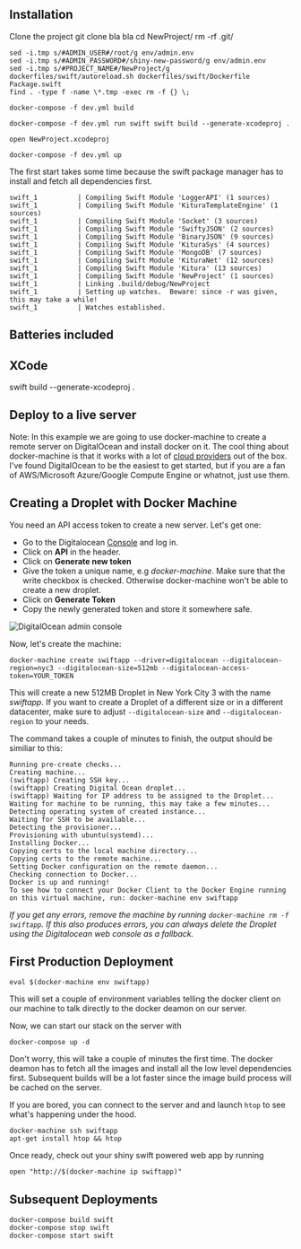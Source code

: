 ## Installation

Clone the project 
    git clone bla bla
    cd NewProject/
    rm -rf .git/
    
    sed -i.tmp s/#ADMIN_USER#/root/g env/admin.env
    sed -i.tmp s/#ADMIN_PASSWORD#/shiny-new-password/g env/admin.env
    sed -i.tmp s/#PROJECT_NAME#/NewProject/g dockerfiles/swift/autoreload.sh dockerfiles/swift/Dockerfile Package.swift
    find . -type f -name \*.tmp -exec rm -f {} \;
    
    docker-compose -f dev.yml build
    
    docker-compose -f dev.yml run swift swift build --generate-xcodeproj .
    
    open NewProject.xcodeproj
    
    docker-compose -f dev.yml up
    
The first start takes some time because the swift package manager has to install and fetch all
dependencies first.
    
```
swift_1          | Compiling Swift Module 'LoggerAPI' (1 sources)
swift_1          | Compiling Swift Module 'KituraTemplateEngine' (1 sources)
swift_1          | Compiling Swift Module 'Socket' (3 sources)
swift_1          | Compiling Swift Module 'SwiftyJSON' (2 sources)
swift_1          | Compiling Swift Module 'BinaryJSON' (9 sources)
swift_1          | Compiling Swift Module 'KituraSys' (4 sources)
swift_1          | Compiling Swift Module 'MongoDB' (7 sources)
swift_1          | Compiling Swift Module 'KituraNet' (12 sources)
swift_1          | Compiling Swift Module 'Kitura' (13 sources)
swift_1          | Compiling Swift Module 'NewProject' (1 sources)
swift_1          | Linking .build/debug/NewProject
swift_1          | Setting up watches.  Beware: since -r was given, this may take a while!
swift_1          | Watches established.
```
    
## Batteries included


## XCode

swift build --generate-xcodeproj .


## Deploy to a live server

Note: In this example we are going to use docker-machine to create a remote server on DigitalOcean
and install docker on it. The cool thing about docker-machine is that it works with a lot of 
[cloud providers](https://docs.docker.com/machine/drivers/) out of the box. I've found DigitalOcean
to be the easiest to get started, but if you are a fan of AWS/Microsoft Azure/Google Compute 
Engine or whatnot, just use them.



## Creating a Droplet with Docker Machine

You need an API access token to create a new server. Let's get one:

- Go to the Digitalocean [Console](https://cloud.digitalocean.com/login) and log in.
- Click on **API** in the header.
- Click on **Generate new token**
- Give the token a unique name, e.g *docker-machine*. Make sure that the write checkbox is checked.
 Otherwise docker-machine won't be able to create a new droplet.
- Click on **Generate Token**
- Copy the newly generated token and store it somewhere safe.

![DigitalOcean admin console](https://dockify.io/content/images/2016/04/digitalocean-api.png)

Now, let's create the machine:
  
    docker-machine create swiftapp --driver=digitalocean --digitalocean-region=nyc3 --digitalocean-size=512mb --digitalocean-access-token=YOUR_TOKEN

This will create a new 512MB Droplet in New York City 3 with the name *swiftapp*. If you want to 
create a Droplet of a different size or in a different datacenter, make sure to adjust 
`--digitalocean-size` and `--digitalocean-region` to your needs.

The command takes a couple of minutes to finish, the output should be similiar to this: 


```
Running pre-create checks...
Creating machine...
(swiftapp) Creating SSH key...
(swiftapp) Creating Digital Ocean droplet...
(swiftapp) Waiting for IP address to be assigned to the Droplet...
Waiting for machine to be running, this may take a few minutes...
Detecting operating system of created instance...
Waiting for SSH to be available...
Detecting the provisioner...
Provisioning with ubuntu(systemd)...
Installing Docker...
Copying certs to the local machine directory...
Copying certs to the remote machine...
Setting Docker configuration on the remote daemon...
Checking connection to Docker...
Docker is up and running!
To see how to connect your Docker Client to the Docker Engine running on this virtual machine, run: docker-machine env swiftapp
```

    
*If you get any errors, remove the machine by running `docker-machine rm -f swiftapp`. If this 
also produces errors, you can always delete the Droplet using the Digitalocean web console as a 
fallback.*

## First Production Deployment

    eval $(docker-machine env swiftapp)

This will set a couple of environment variables telling the docker client on our machine to talk
directly to the docker deamon on our server.

Now, we can start our stack on the server with
    
    docker-compose up -d

Don't worry, this will take a couple of minutes the first time. The docker deamon has to fetch all
 the images and install all the low level dependencies first. Subsequent builds will be a lot 
 faster since the image build process will be cached on the server. 
 
If you are bored, you can connect to the server and and launch `htop` to see what's happening 
under the hood.

    docker-machine ssh swiftapp
    apt-get install htop && htop 

Once ready, check out your shiny swift powered web app by running

    open "http://$(docker-machine ip swiftapp)"
    

## Subsequent Deployments

    docker-compose build swift
    docker-compose stop swift
    docker-compose start swift
